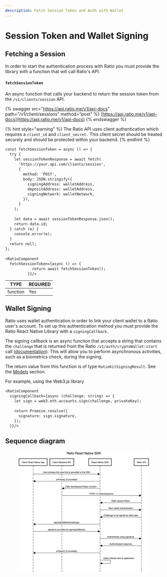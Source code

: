 ```yaml
---
description: Fetch Session Token and Auth with Wallet
---
```


# Session Token and Wallet Signing

## Fetching a Session&#x20;

In order to start the authentication process with Ratio you must provide the library with a function that will call Ratio's API.

#### **`fetchSessionToken`**&#x20;

An async function that calls your backend to return the session token from the `/v1/clients/session` API.

{% swagger src="https://api.ratio.me/v1/api-docs" path="/v1/client/sessions" method="post" %}
[https://api.ratio.me/v1/api-docs](https://api.ratio.me/v1/api-docs)
{% endswagger %}

{% hint style="warning" %}
The Ratio API uses client authentication which requires a `client_id` and `client_secret.` This client secret should be treated securely and should be protected within your backend.
{% endhint %}

```tsx
const fetchSessionToken = async () => {
  try {
    let sessionTokenResponse = await fetch(
      'https://your.api.com/clients/session',
      {
        method: 'POST',
        body: JSON.stringify({
          signingAddress: walletAddress,
          depositAddress: walletAddress,
          signingNetwork: walletNetwork,
        }),
      }
    );

    let data = await sessionTokenResponse.json();
    return data.id;
  } catch (e) {
    console.error(e);
  }
  return null;
};
  
<RatioComponent 
  fetchSessionToken={async () => {
            return await fetchSessionToken();
          }}/>
```

| TYPE     | REQUIRED |
| -------- | -------- |
| function | Yes      |

## Wallet Signing

Ratio uses wallet authentication in order to link your client wallet to a Ratio user's account. To set up this authentication method you must provide the Ratio React Native Library with a `signingCallback.`

The signing callback is an async function that accepts a string that contains the `challenge` that is returned from the Ratio `/v1/auth/cryptoWallet:start` call ([documentation](../../api-reference/user-authentication.md#v1-auth-cryptowallet-start)). This will allow you to perform asynchronous activities, such as a biometrics check, during the signing.

The return value from this function is of type `RatioKitSigningResult`. See the [Models](reference.md#models) section.

For example, using the Web3.js library

```tsx
<RatioComponent 
  signingCallback={async (challenge: string) => {
    let sign = web3.eth.accounts.sign(challenge, privateKey);

    return Promise.resolve({
      signature: sign.signature,
    });
  }}/>
```

## Sequence diagram

<figure><img src="../../.gitbook/assets/Untitled (2).png" alt=""><figcaption></figcaption></figure>
